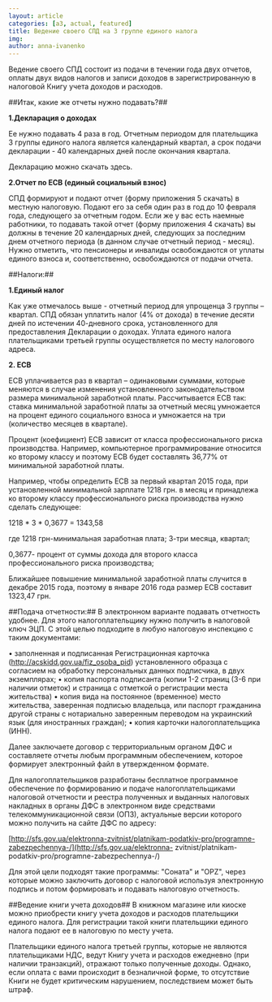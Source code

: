 ```yaml
---
layout: article
categories: [a3, actual, featured]
title: Ведение своего СПД на 3 группе единого налога
img: 
author: anna-ivanenko
--- 
```

Ведение своего СПД состоит из подачи в течении года двух отчетов, оплаты двух видов налогов и записи доходов в 
зарегистрированную в налоговой Книгу учета доходов и расходов.

##Итак, какие же отчеты нужно подавать?##

**1.Декларация о доходах**

Ее нужно подавать 4 раза в год. Отчетным периодом для плательщика 3 группы единого налога является календарный квартал, 
а срок подачи декларации - 40 календарных дней после окончания квартала.

Декларацию можно скачать здесь.

**2.Отчет по ЕСВ (единый социальный взнос)**

СПД формируют и подают  отчет (форму приложения 5 скачать) в местную налоговую. Подают его за себя один раз в год до 10
февраля года, следующего за отчетным годом. Если же у вас есть наемные работники, то подавать такой отчет (форму приложения
4 скачать) вы должны в течение 20 календарных дней, следующих за последним днем отчетного периода (в данном случае отчетный 
период - месяц). Нужно отметить, что пенсионеры и инвалиды освобождаются от уплаты единого взноса и, соответственно, 
освобождаются от подачи отчета.

##Налоги:##

**1.Единый налог**

Как уже отмечалось выше - отчетный период для упрощенца 3 группы – квартал. СПД обязан уплатить налог (4% от дохода) в 
течение десяти дней по истечении 40-дневного срока, установленного для предоставления Декларации о доходах. Уплата единого 
налога плательщиками третьей группы осуществляется по месту налогового адреса. 


**2. ЕСВ**

ЕСВ уплачивается раз в квартал – одинаковыми суммами, которые меняются в случае изменения установленного законодательством 
размера минимальной заработной платы. Рассчитывается ЕСВ так: ставка минимальной заработной платы за отчетный месяц умножается
на процент единого социального взноса и умножается на три (количество месяцев в квартале). 

Процент (коефициент) ЕСВ  зависит от класса профессионального риска производства. 
Например, компьютерное программирование относится ко второму классу и поэтому ЕСВ будет составлять 36,77% от минимальной
заработной платы.

Например, чтобы определить ЕСВ за первый квартал 2015 года, при установленной минимальной зарплате 1218 грн. в месяц и 
принадлежа ко второму классу профессионального риска производства нужно сделать следующее:

1218 * 3 * 0,3677 = 1343,58

где 1218 грн-минимальная заработная плата;
3-три месяца, квартал;

0,3677- процент от суммы дохода для второго класса профессионального риска производства;

Ближайшее повышение минимальной заработной платы случится в декабре 2015 года, поэтому в январе 2016 года размер ЕСВ 
составит 1323,47 грн.

##Подача отчетности:##
В электронном варианте подавать отчетность удобнее. Для этого налогоплательщику нужно получить в налоговой ключ ЭЦП. 
С этой целью подходите в любую налоговую инспекцию с таким документами:

• заполненная и подписанная Регистрационная карточка (http://acskidd.gov.ua/fiz_osoba_pid) установленного образца с 
согласием на обработку персональных данных подписчика, в двух экземплярах;
• копия паспорта подписанта (копии 1-2 страниц (3-6 при наличии отметок) и страница с отметкой о регистрации места 
жительства)
• копия вида на постоянное (временное) место жительства, заверенная подписью владельца, или паспорт гражданина другой 
страны с нотариально заверенным переводом на украинский язык (для иностранных граждан);
• копия карточки налогоплательщика (ИНН).

Далее заключаете договор с территориальным органом ДФС и составляете отчеты любым программным обеспечением, которое 
формирует электронный файл в утвержденном формате.

Для налогоплательщиков разработаны бесплатное программное обеспечение по формированию и подаче налогоплательщиками 
налоговой отчетности и реестра полученных и выданных налоговых накладных в органы ДФС в электронном виде средствами 
телекоммуникационной связи (ОПЗ), актуальные версии которого можно получить на сайте ДФС по адресу:

[http://sfs.gov.ua/elektronna-zvitnist/platnikam-podatkiv-pro/programne-zabezpechennya-/](http://sfs.gov.ua/elektronna-
zvitnist/platnikam-podatkiv-pro/programne-zabezpechennya-/)

Для этой цели подходят такие программы: "Соната" и "OPZ", через которые можно заключить договор с налоговой используя 
электронную подпись и потом формировать и подавать налоговую отчетность.

##Ведение книги учета доходов##
В книжном магазине или киоске можно приобрести книгу учета доходов и расходов плательщики единого налога. Для регистрации
такой книги плательщики единого налога подают ее в налоговую по месту учета.

Плательщики единого налога третьей группы, которые не являются плательщиками НДС, ведут Книгу учета и расходов ежедневно 
(при наличии транзакций), отражают только полученные доходы. Однако, если оплата с вами происходит в безналичной форме, 
то отсутствие Книги не будет критическим нарушением, последствием может быть штраф.
